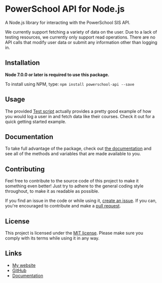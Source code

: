 # PowerSchool API for Node.js

A Node.js library for interacting with the PowerSchool SIS API.

We currently support fetching a variety of data on the user. Due to a lack of testing resources, we currently only support read operations. There are no API calls that modify user data or submit any information other than logging in.

## Installation

**Node 7.0.0 or later is required to use this package.**

To install using NPM, type: `npm install powerschool-api --save`

## Usage

The provided [Test script](test.js) actually provides a pretty good example of how you would log a user in and fetch data like their courses. Check it out for a quick getting started example.

## Documentation

To take full advantage of the package, check out [the documentation](https://aydenp.github.io/PowerSchool-API/) and see all of the methods and variables that are made available to you.

## Contributing

Feel free to contribute to the source code of this project to make it something even better! Just try to adhere to the general coding style throughout, to make it as readable as possible.

If you find an issue in the code or while using it, [create an issue](/issues/new). If you can, you're encouraged to contribute and make a [pull request](/pulls).

## License

This project is licensed under the [MIT license](/LICENSE). Please make sure you comply with its terms while using it in any way.

## Links

- [My website](https://www.madebyayden.co)
- [GitHub](https://www.github.com/aydenp/PowerSchool-API)
- [Documentation](https://aydenp.github.io/PowerSchool-API/)
